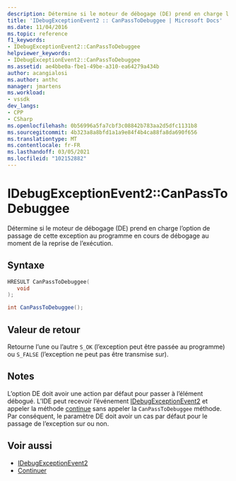 ```yaml
---
description: Détermine si le moteur de débogage (DE) prend en charge l’option de passage de cette exception au programme en cours de débogage au moment de la reprise de l’exécution.
title: 'IDebugExceptionEvent2 :: CanPassToDebuggee | Microsoft Docs'
ms.date: 11/04/2016
ms.topic: reference
f1_keywords:
- IDebugExceptionEvent2::CanPassToDebuggee
helpviewer_keywords:
- IDebugExceptionEvent2::CanPassToDebuggee
ms.assetid: ae4bbe0a-fbe1-49be-a310-ea64279a434b
author: acangialosi
ms.author: anthc
manager: jmartens
ms.workload:
- vssdk
dev_langs:
- CPP
- CSharp
ms.openlocfilehash: 0b56996a5fa7cbf3c08842b783aa2d5dfc1131b8
ms.sourcegitcommit: 4b323a8a8bfd1a1a9e84f4b4ca88fa8da690f656
ms.translationtype: MT
ms.contentlocale: fr-FR
ms.lasthandoff: 03/05/2021
ms.locfileid: "102152882"
---
```

# <a name="idebugexceptionevent2canpasstodebuggee"></a>IDebugExceptionEvent2::CanPassToDebuggee
Détermine si le moteur de débogage (DE) prend en charge l’option de passage de cette exception au programme en cours de débogage au moment de la reprise de l’exécution.

## <a name="syntax"></a>Syntaxe

```cpp
HRESULT CanPassToDebuggee(
   void
);
```

```csharp
int CanPassToDebuggee();
```

## <a name="return-value"></a>Valeur de retour
 Retourne l’une ou l’autre `S_OK` (l’exception peut être passée au programme) ou `S_FALSE` (l’exception ne peut pas être transmise sur).

## <a name="remarks"></a>Notes
 L’option DE doit avoir une action par défaut pour passer à l’élément débogué. L’IDE peut recevoir l’événement [IDebugExceptionEvent2](../../../extensibility/debugger/reference/idebugexceptionevent2.md) et appeler la méthode [continue](../../../extensibility/debugger/reference/idebugprocess3-continue.md) sans appeler la `CanPassToDebuggee` méthode. Par conséquent, le paramètre DE doit avoir un cas par défaut pour le passage de l’exception sur ou non.

## <a name="see-also"></a>Voir aussi
- [IDebugExceptionEvent2](../../../extensibility/debugger/reference/idebugexceptionevent2.md)
- [Continuer](../../../extensibility/debugger/reference/idebugprocess3-continue.md)
